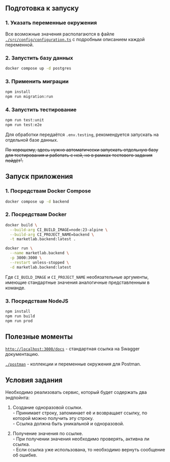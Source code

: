 ## Подготовка к запуску

### 1. Указать переменные окружения
Все возможные значения располагаются в файле [`./src/config/configuration.ts`](./src/config/configuration.ts) 
с подробным описанием каждой переменной.

### 2. Запустить базу данных
```bash
docker compose up -d postgres
```

### 3. Применить миграции
```bash
npm install
npm run migration:run
```

### 4. Запустить тестирование
```bash
npm run test:unit
npm run test:e2e
```

Для обработки передаётся `.env.testing`, рекомендуется запускать на отдельной базе данных.

~~По хорошему, здесь нужно автоматически запускать отдельную базу для тестирования и работать с ней,
но в рамках тестового задания пойдёт¹.~~

## Запуск приложения

### 1. Посредствам Docker Compose
```bash
docker compose up -d backend
```

### 2. Посредствам Docker
```bash
docker build \
  --build-arg CI_BUILD_IMAGE=node:23-alpine \
  --build-arg CI_PROJECT_NAME=backend \
  -t marketlab.backend:latest .

docker run \
  --name marketlab.backend \
  -p 3000:3000 \
  --restart unless-stopped \
  -d marketlab.backend:latest
```

Где `CI_BUILD_IMAGE` и `CI_PROJECT_NAME` необязательные аргументы,
имеющие стандартные значения аналогичные представленным в команде.

### 3. Посредствам NodeJS
```bash
npm install
npm run build
npm run prod
```

## Полезные моменты

[`http://localhost:3000/docs`](http://localhost:3000/docs) - стандартная ссылка на Swagger документацию.

[`./postman`](./postman) - коллекции и переменные окружения для Postman.

## Условия задания

Необходимо реализовать сервис, который будет содержать два эндпойнта:

1. Создание одноразовой ссылки. <br/>
\- Принимает строку, запоминает её и возвращает ссылку, по которой можно получить эту строку. <br/>
\- Ссылка должна быть уникальной и одноразовой.

2. Получение значения по ссылке. <br/>
\- При получении значения необходимо проверять, активна ли ссылка. <br/>
\- Если ссылка уже использована, то необходимо вернуть сообщение об ошибке.